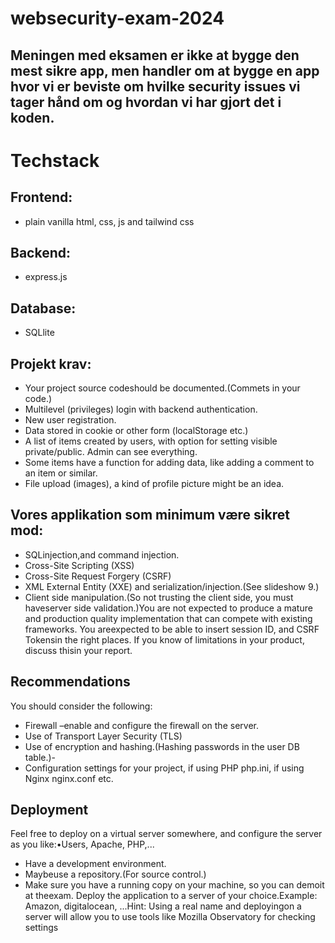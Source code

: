 # websecurity-exam-2024

## Meningen med eksamen er ikke at bygge den mest sikre app, men handler om at bygge en app hvor vi er beviste om hvilke security issues vi tager hånd om og hvordan vi har gjort det i koden.

# Techstack

## Frontend:

- plain vanilla html, css, js and tailwind css

## Backend:

- express.js

## Database:

- SQLlite

## Projekt krav:

- Your project source codeshould be documented.(Commets in your code.)
- Multilevel (privileges) login with backend authentication.
- New user registration.
- Data stored in cookie or other form (localStorage etc.)
- A list of items created by users, with option for setting visible private/public. Admin can see everything.
- Some items have a function for adding data, like adding a comment to an item or similar.
- File upload (images), a kind of profile picture might be an idea.

## Vores applikation som minimum være sikret mod:

- SQLinjection,and command injection.
- Cross-Site Scripting (XSS)
- Cross-Site Request Forgery (CSRF)
- XML External Entity (XXE) and serialization/injection.(See slideshow 9.)
- Client side manipulation.(So not trusting the client side, you must haveserver side validation.)You are not expected to produce a mature and production quality implementation that can compete with existing frameworks.
  You areexpected to be able to insert session ID, and CSRF Tokensin the right places. If you know of limitations in your product, discuss thisin your report.

## Recommendations

You should consider the following:

- Firewall –enable and configure the firewall on the server.
- Use of Transport Layer Security (TLS)
- Use of encryption and hashing.(Hashing passwords in the user DB table.)-
- Configuration settings for your project, if using PHP php.ini, if using Nginx nginx.conf etc.

## Deployment

Feel free to deploy on a virtual server somewhere, and configure the server as you like:•Users, Apache, PHP,...

- Have a development environment.
- Maybeuse a repository.(For source control.)
- Make sure you have a running copy on your machine, so you can demoit at theexam.
  Deploy the application to a server of your choice.Example: Amazon, digitalocean, ...Hint: Using a real name and deployingon a server will allow you to use tools like Mozilla Observatory for checking settings
